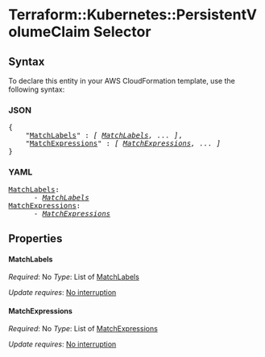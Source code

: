 # Terraform::Kubernetes::PersistentVolumeClaim Selector

## Syntax

To declare this entity in your AWS CloudFormation template, use the following syntax:

### JSON

<pre>
{
    "<a href="#matchlabels" title="MatchLabels">MatchLabels</a>" : <i>[ <a href="selector-matchlabels.md">MatchLabels</a>, ... ]</i>,
    "<a href="#matchexpressions" title="MatchExpressions">MatchExpressions</a>" : <i>[ <a href="selector-matchexpressions.md">MatchExpressions</a>, ... ]</i>
}
</pre>

### YAML

<pre>
<a href="#matchlabels" title="MatchLabels">MatchLabels</a>: <i>
      - <a href="selector-matchlabels.md">MatchLabels</a></i>
<a href="#matchexpressions" title="MatchExpressions">MatchExpressions</a>: <i>
      - <a href="selector-matchexpressions.md">MatchExpressions</a></i>
</pre>

## Properties

#### MatchLabels

_Required_: No
_Type_: List of <a href="selector-matchlabels.md">MatchLabels</a>

_Update requires_: [No interruption](https://docs.aws.amazon.com/AWSCloudFormation/latest/UserGuide/using-cfn-updating-stacks-update-behaviors.html#update-no-interrupt)

#### MatchExpressions

_Required_: No
_Type_: List of <a href="selector-matchexpressions.md">MatchExpressions</a>

_Update requires_: [No interruption](https://docs.aws.amazon.com/AWSCloudFormation/latest/UserGuide/using-cfn-updating-stacks-update-behaviors.html#update-no-interrupt)

